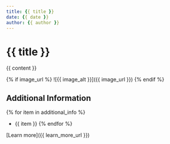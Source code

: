 ```yaml
---
title: {{ title }}
date: {{ date }}
author: {{ author }}
---
```


# {{ title }}

{{ content }}

{% if image_url %}
![{{ image_alt }}]({{ image_url }})
{% endif %}

## Additional Information

{% for item in additional_info %}
- {{ item }}
{% endfor %}

[Learn more]({{ learn_more_url }})
